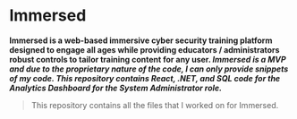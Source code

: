 # Immersed
**Immersed is a web-based immersive cyber security training platform designed to engage all ages while providing educators / administrators robust controls to tailor training content for any user. _Immersed is a MVP and due to the proprietary nature of the code, I can only provide snippets of my code. This repository contains React, .NET, and SQL code for the Analytics Dashboard for the System Administrator role._**

>This repository contains all the files that I worked on for Immersed.
